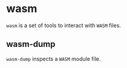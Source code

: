 # wasm

`wasm` is a set of tools to interact with `WASM` files.

## wasm-dump

`wasm-dump` inspects a `WASM` module file.
